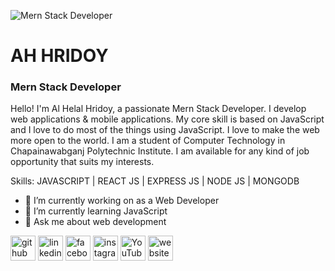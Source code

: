 ![Mern Stack Developer](https://pbs.twimg.com/profile_banners/903084116580511744/1638019156/1500x500)
# AH HRIDOY 
### Mern Stack Developer 

Hello! I'm Al Helal Hridoy, a passionate Mern Stack Developer. I develop web applications & mobile applications. My core skill is based on JavaScript and I love to do most of the things using JavaScript. I love to make the web more open to the world. I am a student of Computer Technology in Chapainawabganj Polytechnic Institute. I am available for any kind of job opportunity that suits my interests.

Skills: JAVASCRIPT | REACT JS | EXPRESS JS | NODE JS | MONGODB

- 🔭 I’m currently working on as a Web Developer 
- 🌱 I’m currently learning JavaScript 
- 💬 Ask me about web development 


[<img src='https://cdn.jsdelivr.net/npm/simple-icons@3.0.1/icons/github.svg' alt='github' height='40'>](https://github.com/https://github.com/ahhridoy)  [<img src='https://cdn.jsdelivr.net/npm/simple-icons@3.0.1/icons/linkedin.svg' alt='linkedin' height='40'>](https://www.linkedin.com/in/https://www.linkedin.com/in/ahhridoyy//)  [<img src='https://cdn.jsdelivr.net/npm/simple-icons@3.0.1/icons/facebook.svg' alt='facebook' height='40'>](https://www.facebook.com/https://facebook.com/ahhridoyy1)  [<img src='https://cdn.jsdelivr.net/npm/simple-icons@3.0.1/icons/instagram.svg' alt='instagram' height='40'>](https://www.instagram.com/https://instagram.com/ahhridoyy/)  [<img src='https://cdn.jsdelivr.net/npm/simple-icons@3.0.1/icons/youtube.svg' alt='YouTube' height='40'>](https://www.youtube.com/channel/https://youtube.com/juniorhridoyofficial)  [<img src='https://cdn.jsdelivr.net/npm/simple-icons@3.0.1/icons/icloud.svg' alt='website' height='40'>](https://hridoy-portfolio.web.app)  
